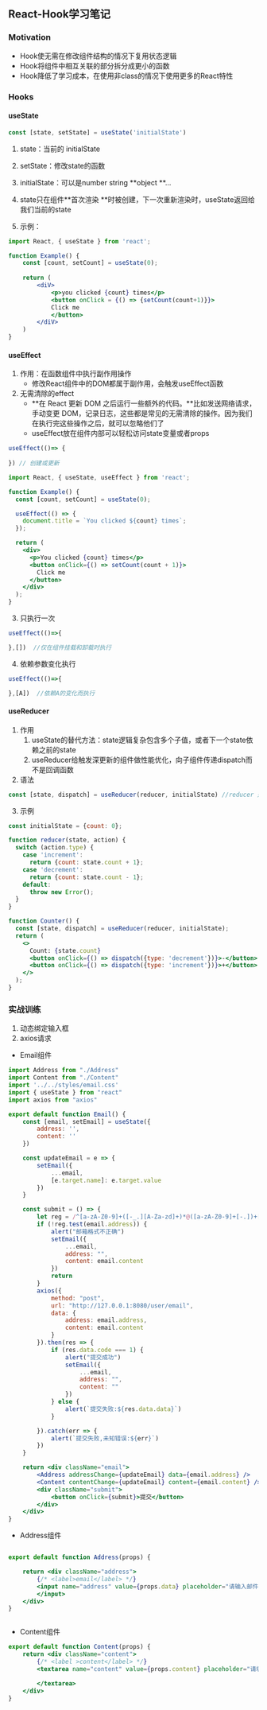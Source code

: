 

## React-Hook学习笔记

### Motivation

- Hook使无需在修改组件结构的情况下复用状态逻辑
- Hook将组件中相互关联的部分拆分成更小的函数
- Hook降低了学习成本，在使用非class的情况下使用更多的React特性

### Hooks 

#### useState

```javascript
const [state, setState] = useState('initialState')
```

1. state：当前的 initialState

2. setState：修改state的函数
3. initialState：可以是number string **object **...   
4. state只在组件**首次渲染 **时被创建，下一次重新渲染时，useState返回给我们当前的state

5. 示例：

```jsx
import React, { useState } from 'react';

function Example() {
    const [count, setCount] = useState(0);
    
    return (
        <diV>
        	<p>you clicked {count} times</p>
            <button onClick = {() => {setCount(count+1)}}>
            Click me
            </button>
        </diV>
    )
}
```

#### useEffect

1. 作用：在函数组件中执行副作用操作
   * 修改React组件中的DOM都属于副作用，会触发useEffect函数
2. 无需清除的effect
   + **在 React 更新 DOM 之后运行一些额外的代码。**比如发送网络请求，手动变更 DOM，记录日志，这些都是常见的无需清除的操作。因为我们在执行完这些操作之后，就可以忽略他们了
   + useEffect放在组件内部可以轻松访问state变量或者props

```javascript
useEffect(()=> {
    
}) // 创建或更新
```

```jsx
import React, { useState, useEffect } from 'react';

function Example() {
  const [count, setCount] = useState(0);

  useEffect(() => {
    document.title = `You clicked ${count} times`;
  });

  return (
    <div>
      <p>You clicked {count} times</p>
      <button onClick={() => setCount(count + 1)}>
        Click me
      </button>
    </div>
  );
}
```

3. 只执行一次

```javascript
useEffect(()=>{

},[])  //仅在组件挂载和卸载时执行
```

4. 依赖参数变化执行

```javascript
useEffect(()=>{

},[A])  //依赖A的变化而执行
```

#### useReducer

1. 作用
   1. useState的替代方法：state逻辑复杂包含多个子值，或者下一个state依赖之前的state
   2. useReducer给触发深更新的组件做性能优化，向子组件传递dispatch而不是回调函数
2. 语法

```javascript
const [state, dispatch] = useReducer(reducer, initialState) //reducer 是一个函数
```

3. 示例

```jsx
const initialState = {count: 0};

function reducer(state, action) {
  switch (action.type) {
    case 'increment':
      return {count: state.count + 1};
    case 'decrement':
      return {count: state.count - 1};
    default:
      throw new Error();
  }
}

function Counter() {
  const [state, dispatch] = useReducer(reducer, initialState);
  return (
    <>
      Count: {state.count}
      <button onClick={() => dispatch({type: 'decrement'})}>-</button>
      <button onClick={() => dispatch({type: 'increment'})}>+</button>
    </>
  );
}
```

### 实战训练

1. 动态绑定输入框
2. axios请求

+ Email组件

```jsx
import Address from "./Address"
import Content from "./Content"
import '../../styles/email.css'
import { useState } from "react"
import axios from "axios"

export default function Email() {
    const [email, setEmail] = useState({
        address: '',
        content: ''
    })

    const updateEmail = e => {
        setEmail({
            ...email,
            [e.target.name]: e.target.value
        })
    }

    const submit = () => {
        let reg = /^[a-zA-Z0-9]+([-_.][A-Za-zd]+)*@([a-zA-Z0-9]+[-.])+[A-Za-zd]{2,5}$/
        if (!reg.test(email.address)) {
            alert("邮箱格式不正确")
            setEmail({
                ...email,
                address: "",
                content: email.content
            })
            return
        }
        axios({
            method: "post",
            url: "http://127.0.0.1:8080/user/email",
            data: {
                address: email.address,
                content: email.content
            }
        }).then(res => {
            if (res.data.code === 1) {
                alert("提交成功")
                setEmail({
                    ...email,
                    address: "",
                    content: ""
                })
            } else {
                alert(`提交失败:${res.data.data}`)
            }

        }).catch(err => {
            alert(`提交失败,未知错误:${err}`)
        })
    }

    return <div className="email">
        <Address addressChange={updateEmail} data={email.address} />
        <Content contentChange={updateEmail} content={email.content} />
        <div className="submit">
            <button onClick={submit}>提交</button>
        </div>
    </div>
}
```

+ Address组件

```jsx

export default function Address(props) {

    return <div className="address">
        {/* <label>email</label> */}
        <input name="address" value={props.data} placeholder="请输入邮件地址" onChange={props.addressChange} type="text">
        </input>
    </div>
}



```

+ Content组件

```jsx
export default function Content(props) {
    return <div className="content">
        {/* <label >content</label> */}
        <textarea name="content" value={props.content} placeholder="请填写邮件内容" row='5' cols='33' onChange={props.contentChange}>

        </textarea>
    </div>
}
```









